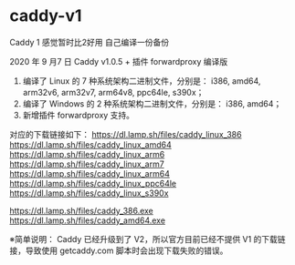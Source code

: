 # caddy-v1
Caddy 1 感觉暂时比2好用 自己编译一份备份


2020 年 9 月7 日 Caddy v1.0.5 + 插件 forwardproxy 编译版

1. 编译了 Linux 的 7 种系统架构二进制文件，分别是：
i386, amd64, arm32v6, arm32v7, arm64v8, ppc64le, s390x；
2. 编译了 Windows 的 2 种系统架构二进制文件，分别是：
i386, amd64；
3. 新增插件 forwardproxy 支持。

对应的下载链接如下：
https://dl.lamp.sh/files/caddy_linux_386
https://dl.lamp.sh/files/caddy_linux_amd64
https://dl.lamp.sh/files/caddy_linux_arm6
https://dl.lamp.sh/files/caddy_linux_arm7
https://dl.lamp.sh/files/caddy_linux_arm64
https://dl.lamp.sh/files/caddy_linux_ppc64le
https://dl.lamp.sh/files/caddy_linux_s390x

https://dl.lamp.sh/files/caddy_386.exe
https://dl.lamp.sh/files/caddy_amd64.exe

※简单说明：
Caddy 已经升级到了 V2，所以官方目前已经不提供 V1 的下载链接，导致使用 getcaddy.com 脚本时会出现下载失败的错误。
